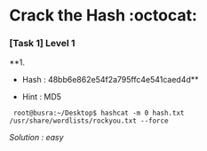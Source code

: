 # Crack the Hash :octocat:

### [Task 1] Level 1



**1. 
* Hash : 48bb6e862e54f2a795ffc4e541caed4d** 

* Hint : MD5

``` root@busra:~/Desktop$ hashcat -m 0 hash.txt /usr/share/wordlists/rockyou.txt --force```


*Solution : easy*
